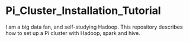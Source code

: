 # Pi_Cluster_Installation_Tutorial
I am a big data fan, and self-studying Hadoop. This repository describes how to set up a Pi cluster with Hadoop, spark and hive.

